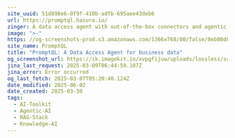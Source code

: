 ```yaml
---
site_uuid: 51d898e6-0f9f-410b-adfb-695aee43deb6
url: https://promptql.hasura.io/
zinger: A data access agent with out-of-the-box connectors and agentic query planning.
image: ">-"
https: //og-screenshots-prod.s3.amazonaws.com/1366x768/80/false/8eb08d85976924d7fe37f760a4f2ed816600886ada15028ebaf5996e78f4caee.jpeg
site_name: PromptQL
title: "PromptQL: A Data Access Agent for business data"
og_screenshot_url: https://ik.imagekit.io/xvpgfijuw/uploads/lossless/screenshots/20250527_PromptQL_og_screenshot.jpeg
jina_last_request: 2025-03-09T06:44:59.107Z
jina_error: Error occurred
og_last_fetch: 2025-03-07T05:20:40.124Z
date_modified: 2025-06-02
date_created: 2025-03-30
tags:
  - AI-Toolkit
  - Agentic-AI
  - RAG-Stack
  - Knowledge-AI
---
```


